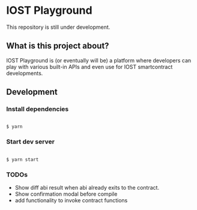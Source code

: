 # IOST Playground

This repository is still under development.

## What is this project about?

IOST Playground is (or eventually will be) a platform where developers can play with various built-in APIs and even use for IOST smartcontract developments.

## Development

### Install dependencies

```shell

$ yarn

```

### Start dev server


```shell

$ yarn start

```

### TODOs 

- Show diff abi result when abi already exits to the contract.
- Show confirmation modal before compile
- add functionality to invoke contract functions
